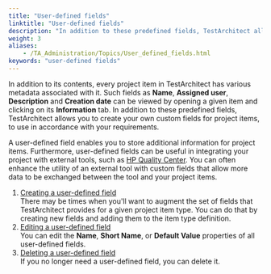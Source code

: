 ```yaml
--- 
title: "User-defined fields"
linktitle: "User-defined fields"
description: "In addition to these predefined fields, TestArchitect allows you to create your own custom fields for project items, to use in accordance with your requirements."
weight: 3
aliases: 
    - /TA_Administration/Topics/User_defined_fields.html
keywords: "user-defined fields"
---
```


In addition to its contents, every project item in TestArchitect has various metadata associated with it. Such fields as **Name**, **Assigned user**, **Description** and **Creation date** can be viewed by opening a given item and clicking on its **Information** tab. In addition to these predefined fields, TestArchitect allows you to create your own custom fields for project items, to use in accordance with your requirements.

A user-defined field enables you to store additional information for project items. Furthermore, user-defined fields can be useful in integrating your project with external tools, such as [HP Quality Center](/user-guide/integration-with-third-party-tools/hp-quality-center/features/creating-matching-custom-fields-in-testarchitect-and-quality-center/). You can often enhance the utility of an external tool with custom fields that allow more data to be exchanged between the tool and your project items.

1.  [Creating a user-defined field](/administration-guide/user-defined-fields/creating-a-user-defined-field)  
There may be times when you'll want to augment the set of fields that TestArchitect provides for a given project item type. You can do that by creating new fields and adding them to the item type definition.
2.  [Editing a user-defined field](/administration-guide/user-defined-fields/editing-a-user-defined-field)  
You can edit the **Name**, **Short Name**, or **Default Value** properties of all user-defined fields.
3.  [Deleting a user-defined field](/administration-guide/user-defined-fields/deleting-a-user-defined-field)  
If you no longer need a user-defined field, you can delete it.




